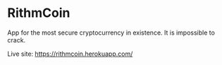 # RithmCoin

App for the most secure cryptocurrency in existence. It is impossible to crack.

Live site: https://rithmcoin.herokuapp.com/
